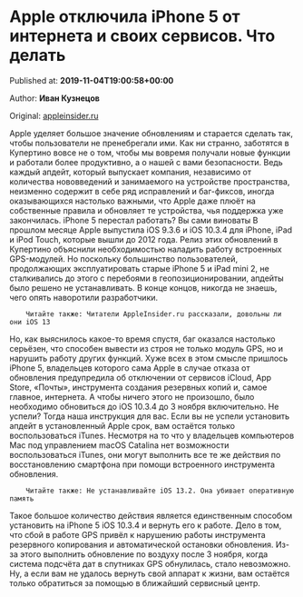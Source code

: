
# Apple отключила iPhone 5 от интернета и своих сервисов. Что делать

Published at: **2019-11-04T19:00:58+00:00**

Author: **Иван Кузнецов**

Original: [appleinsider.ru](https://appleinsider.ru/iphone/apple-otklyuchila-iphone-5-ot-interneta-i-svoix-servisov-chto-delat.html)

Apple уделяет большое значение обновлениям и старается сделать так, чтобы пользователи не пренебрегали ими. Как ни странно, заботятся в Купертино вовсе не о том, чтобы мы вовремя получали новые функции и работали более продуктивно, а о нашей с вами безопасности. Ведь каждый апдейт, который выпускает компания, независимо от количества нововведений и занимаемого на устройстве пространства, неизменно содержит в себе ряд исправлений и баг-фиксов, иногда оказывающихся настолько важными, что Apple даже плюёт на собственные правила и обновляет те устройства, чья поддержка уже закончилась.
iPhone 5 перестал работать? Вы сами виноваты
В прошлом месяце Apple выпустила iOS 9.3.6 и iOS 10.3.4 для iPhone, iPad и iPod Touch, которые вышли до 2012 года. Релиз этих обновлений в Купертино объяснили необходимостью наладить работу встроенных GPS-модулей. Но поскольку большинство пользователей, продолжающих эксплуатировать старые iPhone 5 и iPad mini 2, не сталкивались до этого с перебоями в геопозиционировании, апдейты было решено не устанавливать. В конце концов, никогда не знаешь, чего опять наворотили разработчики.

        Читайте также: Читатели AppleInsider.ru рассказали, довольны ли они iOS 13
      
Но, как выяснилось какое-то время спустя, баг оказался настолько серьёзен, что способен вывести из строя не только модуль GPS, но и нарушить работу других функций. Хуже всех в этом смысле пришлось iPhone 5, владельцев которого сама Apple в случае отказа от обновления предупредила об отключении от сервисов iCloud, App Store, «Почты», инструмента создания резервных копий и, самое главное, интернета. А чтобы ничего этого не произошло, было необходимо обновиться до iOS 10.3.4 до 3 ноября включительно. Не успели? Тогда наша инструкция для вас.
Если вы не успели установить апдейт в установленный Apple срок, вам остаётся только воспользоваться iTunes. Несмотря на то что у владельцев компьютеров Mac под управлением macOS Catalina нет возможности воспользоваться iTunes, они могут выполнить все те же действия по восстановлению смартфона при помощи встроенного инструмента обновления.

        Читайте также: Не устанавливайте iOS 13.2. Она убивает оперативную память
      
Такое большое количество действия является единственным способом установить на iPhone 5 iOS 10.3.4 и вернуть его к работе. Дело в том, что сбой в работе GPS привёл к нарушению работы инструмента резервного копирования и автоматической остановки обновления. Из-за этого выполнить обновление по воздуху после 3 ноября, когда система подсчёта дат в спутниках GPS обнулилась, стало невозможно. Ну, а если вам не удалось вернуть свой аппарат к жизни, вам остаётся только обратиться за помощью в ближайший сервисный центр.
